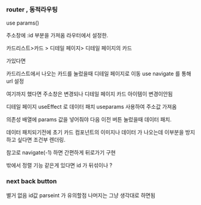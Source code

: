 ### router , 동적라우팅

use params()

주소창에 :id
부분을 가져옴 라우터에서 설정한.

카드리스트>카드 > 디테일 페이지> 디테일 페이지의 카드

가있다면

카드리스트에서 나오는 카드를 눌렀을때 디테일 페이지로 이동
use navigate 를 통해 url 설정

여기까지 했다면 주소창은 변경되나 디테일 페이지 카드 아이템이 변경이안됨

디테일 페이지 useEffect 로 데이터 패치 useparams 사용하여 주소값 가져옴

의존성 배열에 params 값을 넣어줘야 다음 이전 버튼 눌렀을때 데이터 패치.

데이터 패치되기전에 초기 카드 컴포넌트의 이미지나 데이터 가 나오는데 이부분을 방지하고 싶다면 조건부 렌더링.

참고로 navigate(-1) 하면 간편하게 뒤로가기 구현

밖에서 정렬 기능 같은게 있다면 id 가 뒤섞이나 ?

### next back button

별거 없음 id값 parseint 가 유의할점 나머지는 그냥 생각대로 하면됨
